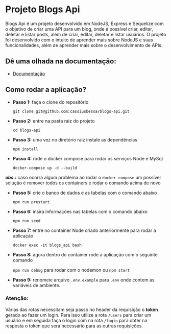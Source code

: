 # Projeto Blogs Api

Blogs Api é um projeto desenvolvido em NodeJS, Express e Sequelize com o objetivo de criar uma API para um blog, onde é possível criar, editar, deletar e listar posts, além de criar, editar, deletar e listar usuários. O projeto foi desenvolvido com o intuito de aprender mais sobre NodeJS e suas funcionalidades, além de aprender mais sobre o desenvolvimento de APIs.

## Dê uma olhada na documentação:
- [Documentação](https://abre.ai/blogs-api)

## Como rodar a aplicação?

- **Passo 1:** faça o clone do repositório

  `git clone git@github.com:cassiusbessa/blogs-api.git`

- **Passo 2:** entre na pasta raiz do projeto

  `cd blogs-api`
  
- **Passo 3:** uma vez no diretório raiz instale as dependências
 
  `npm install`

- **Passo 4:** rode o docker compose para rodar os serviços Node e MySql

  `docker-compose up -d --build`

***obs.:*** caso ocorra algum problema ao rodar o `docker-compose` um possível solução é remover todos os containers e rodar o comando acima de novo

- **Passo 5:** crie o banco de dados e as tabelas com o comando abaixo

  `npm run prestart`

- **Passo 6:** insira informações nas tabelas com o comando abaixo

  `npm run seed`

- **Passo 7:** entre no container Node criado anteriormente para rodar a aplicação

  `docker exec -it blogs_api bash`

- **Passo 8:** agora dentro do container rode a aplicação com o seguinte comando

  `npm run debug` para rodar com o nodemon ou `npm start`
  
- **Passo 9:** renomeie arquivo `.env.example` para `.env` onde contem as variáveis de ambiente.

### Atenção: 
Várias das rotas necessitam seja passo no header da requisição o **token** gerado ao fazer um login. Para isso utilize a rota `/users` para criar um usuário e em seguida faça o login com na rota `/login` para obter na resposta o token que será necessário para as outras requisições.

